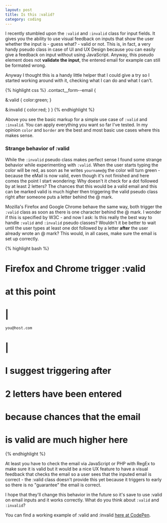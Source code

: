 ```yaml
---
layout: post
title: Is this :valid?
category: coding
---
```


I recently stumbled upon the `:valid` and `:invalid` class for input fields. It gives you the ability to use visual feedback on inputs that show the user whether the input is - guess what? - valid or not. This is, in fact, a very handy pseudo class in case of UI and UX Design because you can easily give a feedback on input without using JavaScript. Anyway, this pseudo element does not **validate the input**, the entered email for example can still be formated wrong. 

Anyway I thought this is a handy little helper that I could give a try so I started working around with it, checking what I can do and what I can't. 

{% highlight css %}
.contact__form--email {
 
  &:valid {
    color:green;
  }

  &:invalid {
    color:red;
  }
}
{% endhighlight %}

Above you see the basic markup for a simple use case of `:valid` and `:invalid`. You can apply everything you want so far I've tested. In my opinion `color` and `border` are the best and most basic use cases where this makes sense.

### Strange behavior of :valid

While the `:invalid` pseudo class makes perfect sense I found some strange behavior while experimenting with `:valid`.
When the user starts typing the color will be red, as soon as he writes `yourname@g` the color will turn green - because the eMail is now valid, even though it's not finished and here comes the point I start wondering: Why doesn't it check for a dot followed by at least 2 letters? The chances that this would be a valid email and this can be marked valid is much higher then triggering the valid pseudo class right after someone puts a letter behind the @ mark.

Mozilla's Firefox and Google Chrome behave the same way, both trigger the `:valid` class as soon as there is one character behind the @ mark. I wonder if this is specified by W3C - and now I ask: Is this really the best way to handle `:valid` and `:invalid` pseudo classes? Wouldn't it be better to wait until the user types at least one dot followed by a letter **after** the user already wrote an @ mark? This would, in all cases, make sure the email is set up correctly.

{% highlight bash %}
# Firefox and Chrome trigger :valid 
# at this point
#       |
    you@host.com
#             | 
# I suggest triggering after 
# 2 letters have been entered
# because chances that the email
# is valid are much higher here
{% endhighlight %}

At least you have to check the email via JavaScript or PHP with RegEx to make sure it is valid but it would be a nice UX feature to have a visual feedback that checks the email so a user sees that the inputed email is correct - the :valid class doesn't provide this yet because it triggers to early so there is no "guarantee" the email is correct.

I hope that they'll change this behavior in the future so it's save to use :valid on email inputs and it works correctly. What do you think about `:valid` and `:invalid`?

You can find a working example of :valid and :invalid [here at CodePen](http://codepen.io/kevingimbel/pen/jlhJg).